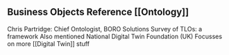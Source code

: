 ## Business Objects Reference [[Ontology]]


Chris Partridge: Chief Ontologist, BORO Solutions
Survey of TLOs: a framework
Also mentioned National Digital Twin Foundation (UK)
Focusses on more [[Digital Twin]] stuff